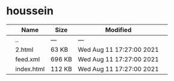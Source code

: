 # houssein

<table><thead><tr class="header"><th></th><th>Name</th><th>Size</th><th>Modified</th><th></th></tr></thead><tbody><tr class="odd"><td></td><td><span class="goup">..</span></td><td>—</td><td>—</td><td></td></tr><tr class="even"><td></td><td><span class="name">2.html</span></td><td>63 KB</td><td>Wed Aug 11 17:27:00 2021</td><td></td></tr><tr class="odd"><td></td><td><span class="name">feed.xml</span></td><td>696 KB</td><td>Wed Aug 11 17:27:00 2021</td><td></td></tr><tr class="even"><td></td><td><span class="name">index.html</span></td><td>112 KB</td><td>Wed Aug 11 17:27:00 2021</td><td></td></tr></tbody></table>
